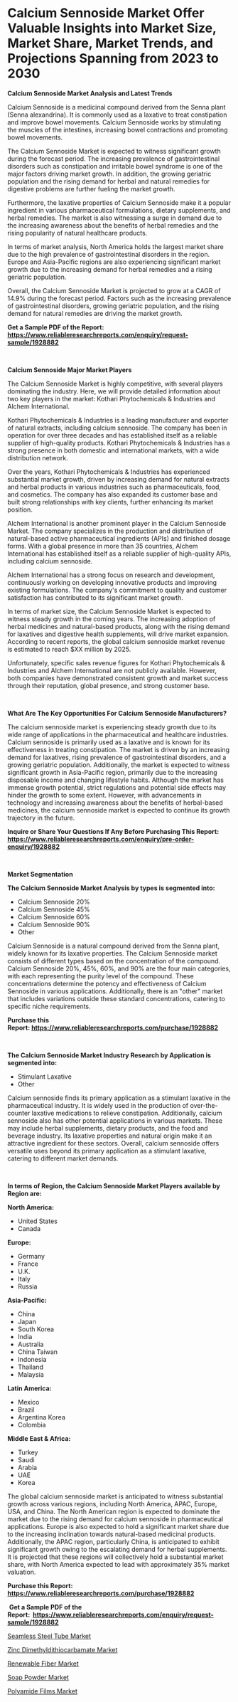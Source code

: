 <p><h1>Calcium Sennoside Market Offer Valuable Insights into Market Size, Market Share, Market Trends, and Projections Spanning from 2023 to 2030</h1></p><p><strong>Calcium Sennoside Market Analysis and Latest Trends</strong></p>
<p><p>Calcium Sennoside is a medicinal compound derived from the Senna plant (Senna alexandrina). It is commonly used as a laxative to treat constipation and improve bowel movements. Calcium Sennoside works by stimulating the muscles of the intestines, increasing bowel contractions and promoting bowel movements.</p><p>The Calcium Sennoside Market is expected to witness significant growth during the forecast period. The increasing prevalence of gastrointestinal disorders such as constipation and irritable bowel syndrome is one of the major factors driving market growth. In addition, the growing geriatric population and the rising demand for herbal and natural remedies for digestive problems are further fueling the market growth.</p><p>Furthermore, the laxative properties of Calcium Sennoside make it a popular ingredient in various pharmaceutical formulations, dietary supplements, and herbal remedies. The market is also witnessing a surge in demand due to the increasing awareness about the benefits of herbal remedies and the rising popularity of natural healthcare products.</p><p>In terms of market analysis, North America holds the largest market share due to the high prevalence of gastrointestinal disorders in the region. Europe and Asia-Pacific regions are also experiencing significant market growth due to the increasing demand for herbal remedies and a rising geriatric population.</p><p>Overall, the Calcium Sennoside Market is projected to grow at a CAGR of 14.9% during the forecast period. Factors such as the increasing prevalence of gastrointestinal disorders, growing geriatric population, and the rising demand for natural remedies are driving the market growth.</p></p>
<p><strong>Get a Sample PDF of the Report:&nbsp; <a href="https://www.reliableresearchreports.com/enquiry/request-sample/1928882">https://www.reliableresearchreports.com/enquiry/request-sample/1928882</a></strong></p>
<p>&nbsp;</p>
<p><strong>Calcium Sennoside Major Market Players</strong></p>
<p><p>The Calcium Sennoside Market is highly competitive, with several players dominating the industry. Here, we will provide detailed information about two key players in the market: Kothari Phytochemicals & Industries and Alchem International.</p><p>Kothari Phytochemicals & Industries is a leading manufacturer and exporter of natural extracts, including calcium sennoside. The company has been in operation for over three decades and has established itself as a reliable supplier of high-quality products. Kothari Phytochemicals & Industries has a strong presence in both domestic and international markets, with a wide distribution network.</p><p>Over the years, Kothari Phytochemicals & Industries has experienced substantial market growth, driven by increasing demand for natural extracts and herbal products in various industries such as pharmaceuticals, food, and cosmetics. The company has also expanded its customer base and built strong relationships with key clients, further enhancing its market position.</p><p>Alchem International is another prominent player in the Calcium Sennoside Market. The company specializes in the production and distribution of natural-based active pharmaceutical ingredients (APIs) and finished dosage forms. With a global presence in more than 35 countries, Alchem International has established itself as a reliable supplier of high-quality APIs, including calcium sennoside.</p><p>Alchem International has a strong focus on research and development, continuously working on developing innovative products and improving existing formulations. The company's commitment to quality and customer satisfaction has contributed to its significant market growth.</p><p>In terms of market size, the Calcium Sennoside Market is expected to witness steady growth in the coming years. The increasing adoption of herbal medicines and natural-based products, along with the rising demand for laxatives and digestive health supplements, will drive market expansion. According to recent reports, the global calcium sennoside market revenue is estimated to reach $XX million by 2025.</p><p>Unfortunately, specific sales revenue figures for Kothari Phytochemicals & Industries and Alchem International are not publicly available. However, both companies have demonstrated consistent growth and market success through their reputation, global presence, and strong customer base.</p></p>
<p>&nbsp;</p>
<p><strong>What Are The Key Opportunities For Calcium Sennoside Manufacturers?</strong></p>
<p><p>The calcium sennoside market is experiencing steady growth due to its wide range of applications in the pharmaceutical and healthcare industries. Calcium sennoside is primarily used as a laxative and is known for its effectiveness in treating constipation. The market is driven by an increasing demand for laxatives, rising prevalence of gastrointestinal disorders, and a growing geriatric population. Additionally, the market is expected to witness significant growth in Asia-Pacific region, primarily due to the increasing disposable income and changing lifestyle habits. Although the market has immense growth potential, strict regulations and potential side effects may hinder the growth to some extent. However, with advancements in technology and increasing awareness about the benefits of herbal-based medicines, the calcium sennoside market is expected to continue its growth trajectory in the future.</p></p>
<p><strong>Inquire or Share Your Questions If Any Before Purchasing This Report: <a href="https://www.reliableresearchreports.com/enquiry/pre-order-enquiry/1928882">https://www.reliableresearchreports.com/enquiry/pre-order-enquiry/1928882</a></strong></p>
<p>&nbsp;</p>
<p><strong>Market Segmentation</strong></p>
<p><strong>The Calcium Sennoside Market Analysis by types is segmented into:</strong></p>
<p><ul><li>Calcium Sennoside 20%</li><li>Calcium Sennoside 45%</li><li>Calcium Sennoside 60%</li><li>Calcium Sennoside 90%</li><li>Other</li></ul></p>
<p><p>Calcium Sennoside is a natural compound derived from the Senna plant, widely known for its laxative properties. The Calcium Sennoside market consists of different types based on the concentration of the compound. Calcium Sennoside 20%, 45%, 60%, and 90% are the four main categories, with each representing the purity level of the compound. These concentrations determine the potency and effectiveness of Calcium Sennoside in various applications. Additionally, there is an "other" market that includes variations outside these standard concentrations, catering to specific niche requirements.</p></p>
<p><strong>Purchase this Report:&nbsp;<a href="https://www.reliableresearchreports.com/purchase/1928882">https://www.reliableresearchreports.com/purchase/1928882</a></strong></p>
<p>&nbsp;</p>
<p><strong>The Calcium Sennoside Market Industry Research by Application is segmented into:</strong></p>
<p><ul><li>Stimulant Laxative</li><li>Other</li></ul></p>
<p><p>Calcium sennoside finds its primary application as a stimulant laxative in the pharmaceutical industry. It is widely used in the production of over-the-counter laxative medications to relieve constipation. Additionally, calcium sennoside also has other potential applications in various markets. These may include herbal supplements, dietary products, and the food and beverage industry. Its laxative properties and natural origin make it an attractive ingredient for these sectors. Overall, calcium sennoside offers versatile uses beyond its primary application as a stimulant laxative, catering to different market demands.</p></p>
<p>&nbsp;</p>
<p><strong>In terms of Region, the Calcium Sennoside Market Players available by Region are:</strong></p>
<p>
    <p> <strong> North America: </strong>
        <ul>
            <li>United States</li>
            <li>Canada</li>
        </ul>
        </p> 
    <p> <strong> Europe: </strong>
        <ul>
            <li>Germany</li>
            <li>France</li>
            <li>U.K.</li>
            <li>Italy</li>
            <li>Russia</li>
        </ul>
        </p> 
    <p> <strong> Asia-Pacific: </strong>
        <ul>
            <li>China</li>
            <li>Japan</li>
            <li>South Korea</li>
            <li>India</li>
            <li>Australia</li>
            <li>China Taiwan</li>
            <li>Indonesia</li>
            <li>Thailand</li>
            <li>Malaysia</li>
        </ul>
        </p> 
    <p> <strong> Latin America: </strong>
        <ul>
            <li>Mexico</li>
            <li>Brazil</li>
            <li>Argentina Korea</li>
            <li>Colombia</li>
        </ul>
        </p> 
    <p> <strong> Middle East & Africa: </strong>
        <ul>
            <li>Turkey</li>
            <li>Saudi</li>
            <li>Arabia</li>
            <li>UAE</li>
            <li>Korea</li>
        </ul>
    </p>
    </p>
<p><p>The global calcium sennoside market is anticipated to witness substantial growth across various regions, including North America, APAC, Europe, USA, and China. The North American region is expected to dominate the market due to the rising demand for calcium sennoside in pharmaceutical applications. Europe is also expected to hold a significant market share due to the increasing inclination towards natural-based medicinal products. Additionally, the APAC region, particularly China, is anticipated to exhibit significant growth owing to the escalating demand for herbal supplements. It is projected that these regions will collectively hold a substantial market share, with North America expected to lead with approximately 35% market valuation.</p></p>
<p><strong>Purchase this Report: <a href="https://www.reliableresearchreports.com/purchase/1928882">https://www.reliableresearchreports.com/purchase/1928882</a></strong></p>
<p>&nbsp;<strong>Get a Sample PDF of the Report:&nbsp;&nbsp;<a href="https://www.reliableresearchreports.com/enquiry/request-sample/1928882">https://www.reliableresearchreports.com/enquiry/request-sample/1928882</a></strong></p>
<p><strong></strong></p>
<p><p><a href="https://medium.com/@loretamusaj85/seamless-steel-tube-market-comprehensive-assessment-by-type-application-and-geography-abcfa647f9f4">Seamless Steel Tube Market</a></p><p><a href="https://medium.com/@greisdukagjini2014/analyzing-zinc-dimethyldithiocarbamate-market-global-industry-perspective-and-forecast-2023-to-1e61e22943a0">Zinc Dimethyldithiocarbamate Market</a></p><p><a href="https://medium.com/@elvirabogdani08/renewable-fiber-market-comprehensive-assessment-by-type-application-and-geography-183bfa150333">Renewable Fiber Market</a></p><p><a href="https://medium.com/@klebogdani/decoding-soap-powder-market-metrics-market-share-trends-and-growth-patterns-5c68883d7ff3">Soap Powder Market</a></p><p><a href="https://medium.com/@entelaloshi55/polyamide-films-market-insight-market-trends-growth-forecasted-from-2023-to-2030-65e19db0b8f6">Polyamide Films Market</a></p></p>